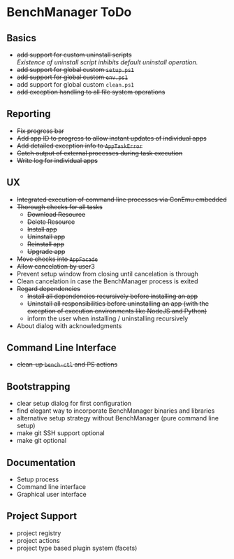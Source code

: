 # BenchManager ToDo

## Basics

* ~~add support for custom uninstall scripts~~  
  _Existence of uninstall script inhibits default uninstall operation._
* ~~add support for global custom `setup.ps1`~~
* ~~add support for global custom `env.ps1`~~
* add support for global custom `clean.ps1`
* ~~add exception handling to all file system operations~~

## Reporting

* ~~Fix progress bar~~
* ~~Add app ID to progress to allow instant updates of individual apps~~
* ~~Add detailed exception info to `AppTaskError`~~
* ~~Catch output of external processes during task execution~~
* ~~Write log for individual apps~~

## UX

* ~~Integrated execution of command line processes via ConEmu embedded~~
* ~~Thorough checks for all tasks~~
	+ ~~Download Resource~~
	+ ~~Delete Resource~~
	+ ~~Install app~~
	+ ~~Uninstall app~~
	+ ~~Reinstall app~~
	+ ~~Upgrade app~~
* ~~Move checks into `AppFacade`~~
* ~~Allow cancelation by user~~3
* Prevent setup window from closing until cancelation is through
* Clean cancelation in case the BenchManager process is exited
* ~~Regard dependencies~~
	+ ~~Install all dependencies recursively before installing an app~~
	+ ~~Uninstall all responsibilities before uninstalling an app
	  (with the exception of execution environments like NodeJS and Python)~~
	+ inform the user when installing / uninstalling recursively
* About dialog with acknowledgments

## Command Line Interface

* ~~clean-up `bench-ctl` and PS actions~~

## Bootstrapping

* clear setup dialog for first configuration
* find elegant way to incorporate BenchManager binaries and libraries 
* alternative setup strategy without BenchManager (pure command line setup)
* make git SSH support optional
* make git optional

## Documentation

* Setup process
* Command line interface
* Graphical user interface

## Project Support

* project registry
* project actions
* project type based plugin system (facets)